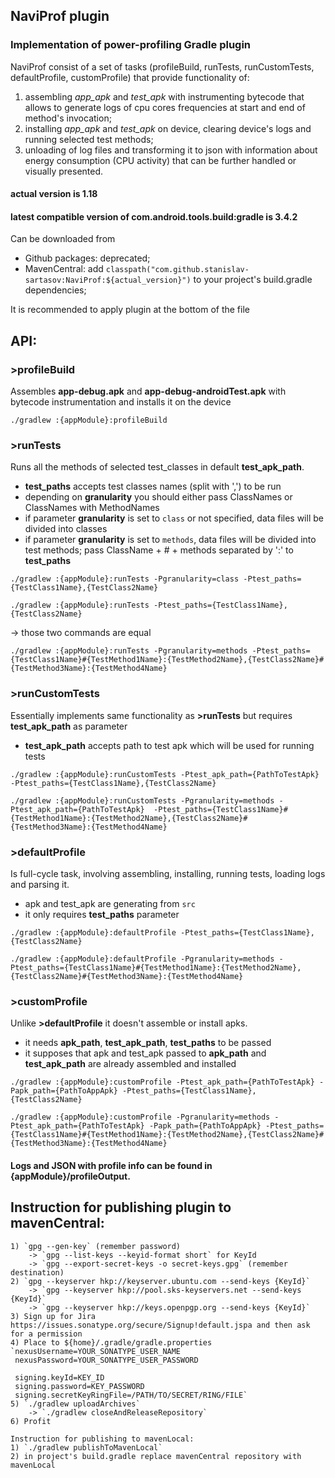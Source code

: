 ## NaviProf plugin
### Implementation of power-profiling Gradle plugin
NaviProf consist of a set of tasks (profileBuild, runTests, runCustomTests, defaultProfile, customProfile) that provide functionality of:
 1. assembling *app_apk* and *test_apk* with instrumenting bytecode that allows to generate logs of cpu cores frequencies at start and end of method's invocation;
 2. installing *app_apk* and *test_apk* on device, clearing device's logs and running selected test methods;
 3. unloading of log files and transforming it to json with information about energy consumption (CPU activity) that can be further handled or visually presented. 
#### actual version is 1.18
#### latest compatible version of com.android.tools.build:gradle is 3.4.2
Can be downloaded from 

 - Github packages: deprecated;    
 - MavenCentral: add `classpath("com.github.stanislav-sartasov:NaviProf:${actual_version}")` to your project's build.gradle dependencies;    
 
It is recommended to apply plugin at the bottom of the file 

## API:
###  \>profileBuild
Assembles **app-debug.apk** and **app-debug-androidTest.apk** with bytecode instrumentation and installs it on the device
 
`./gradlew :{appModule}:profileBuild`

### \>runTests
Runs all the methods of selected test_classes in default **test_apk_path**. 
 - **test_paths** accepts test classes names (split with ',') to be run 
 - depending on **granularity** you should either pass ClassNames or ClassNames with MethodNames
 - if parameter **granularity** is set to `class` or not specified, data files will be divided into classes
 - if parameter **granularity** is set to `methods`, data files will be divided into test methods; pass ClassName + # + methods separated by ':' to **test_paths**


 `./gradlew :{appModule}:runTests -Pgranularity=class -Ptest_paths={TestClass1Name},{TestClass2Name}`

 `./gradlew :{appModule}:runTests -Ptest_paths={TestClass1Name},{TestClass2Name}`

-> those two commands are equal

 `./gradlew :{appModule}:runTests -Pgranularity=methods -Ptest_paths={TestClass1Name}#{TestMethod1Name}:{TestMethod2Name},{TestClass2Name}#{TestMethod3Name}:{TestMethod4Name}`
 
###  \>runCustomTests
Essentially implements same functionality as **\>runTests** but requires **test_apk_path** as parameter 
 - **test_apk_path** accepts path to test apk which will be used for running tests

`./gradlew :{appModule}:runCustomTests -Ptest_apk_path={PathToTestApk}  -Ptest_paths={TestClass1Name},{TestClass2Name}`

`./gradlew :{appModule}:runCustomTests -Pgranularity=methods -Ptest_apk_path={PathToTestApk}  -Ptest_paths={TestClass1Name}#{TestMethod1Name}:{TestMethod2Name},{TestClass2Name}#{TestMethod3Name}:{TestMethod4Name}`
                                                                                               

###  \>defaultProfile
Is full-cycle task, involving assembling, installing, running tests, loading logs and parsing it.

 - apk and test_apk are generating from `src`
 - it only requires **test_paths** parameter

`./gradlew :{appModule}:defaultProfile -Ptest_paths={TestClass1Name},{TestClass2Name}`

 `./gradlew :{appModule}:defaultProfile -Pgranularity=methods -Ptest_paths={TestClass1Name}#{TestMethod1Name}:{TestMethod2Name},{TestClass2Name}#{TestMethod3Name}:{TestMethod4Name}`

###  \>customProfile
Unlike **\>defaultProfile** it doesn't assemble or install apks.

 - it needs **apk_path**, **test_apk_path**, **test_paths** to be passed
 - it supposes that apk and test_apk passed to **apk_path** and **test_apk_path** are already assembled and installed

`./gradlew :{appModule}:customProfile -Ptest_apk_path={PathToTestApk} -Papk_path={PathToAppApk} -Ptest_paths={TestClass1Name},{TestClass2Name}`

`./gradlew :{appModule}:customProfile -Pgranularity=methods -Ptest_apk_path={PathToTestApk} -Papk_path={PathToAppApk} -Ptest_paths={TestClass1Name}#{TestMethod1Name}:{TestMethod2Name},{TestClass2Name}#{TestMethod3Name}:{TestMethod4Name}`


#### Logs and JSON with profile info can be found in {appModule}/profileOutput.
    
    
  
    
## Instruction for publishing plugin to mavenCentral:   
    1) `gpg --gen-key` (remember password) 
        -> `gpg --list-keys --keyid-format short` for KeyId 
	    -> `gpg --export-secret-keys -o secret-keys.gpg` (remember destination)    
    2) `gpg --keyserver hkp://keyserver.ubuntu.com --send-keys {KeyId}` 
        -> `gpg --keyserver hkp://pool.sks-keyservers.net --send-keys {KeyId}` 
	    -> `gpg --keyserver hkp://keys.openpgp.org --send-keys {KeyId}`
    3) Sign up for Jira https://issues.sonatype.org/secure/Signup!default.jspa and then ask for a permission
    4) Place to ${home}/.gradle/gradle.properties
    `nexusUsername=YOUR_SONATYPE_USER_NAME  
     nexusPassword=YOUR_SONATYPE_USER_PASSWORD  
  
     signing.keyId=KEY_ID  
     signing.password=KEY_PASSWORD  
     signing.secretKeyRingFile=/PATH/TO/SECRET/RING/FILE`
    5) `./gradlew uploadArchives` 
        -> `./gradlew closeAndReleaseRepository`
    6) Profit

    Instruction for publishing to mavenLocal:
    1) `./gradlew publishToMavenLocal`
    2) in project's build.gradle replace mavenCentral repository with mavenLocal
